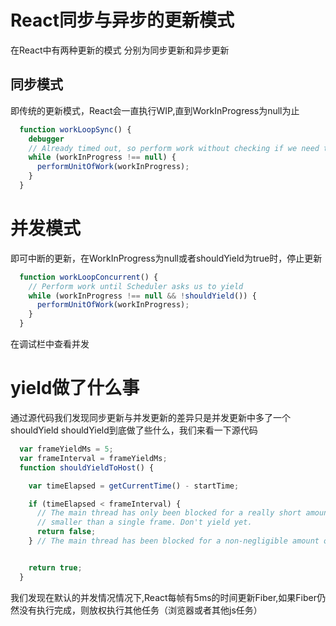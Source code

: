 # React同步与异步的更新模式

在React中有两种更新的模式 分别为同步更新和异步更新

## 同步模式
即传统的更新模式，React会一直执行WIP,直到WorkInProgress为null为止
```js
  function workLoopSync() {
    debugger
    // Already timed out, so perform work without checking if we need to yield.
    while (workInProgress !== null) {
      performUnitOfWork(workInProgress);
    }
  }
```

# 并发模式
即可中断的更新，在WorkInProgress为null或者shouldYield为true时，停止更新
```js
  function workLoopConcurrent() {
    // Perform work until Scheduler asks us to yield
    while (workInProgress !== null && !shouldYield()) {
      performUnitOfWork(workInProgress);
    }
  }
```
在调试栏中查看并发
# yield做了什么事
通过源代码我们发现同步更新与并发更新的差异只是并发更新中多了一个shouldYield
shouldYield到底做了些什么，我们来看一下源代码
```js
  var frameYieldMs = 5;
  var frameInterval = frameYieldMs;
  function shouldYieldToHost() {

    var timeElapsed = getCurrentTime() - startTime;

    if (timeElapsed < frameInterval) {
      // The main thread has only been blocked for a really short amount of time;
      // smaller than a single frame. Don't yield yet.
      return false;
    } // The main thread has been blocked for a non-negligible amount of time. We


    return true;
  }
```
我们发现在默认的并发情况情况下,React每帧有5ms的时间更新Fiber,如果Fiber仍然没有执行完成，则放权执行其他任务（浏览器或者其他js任务）